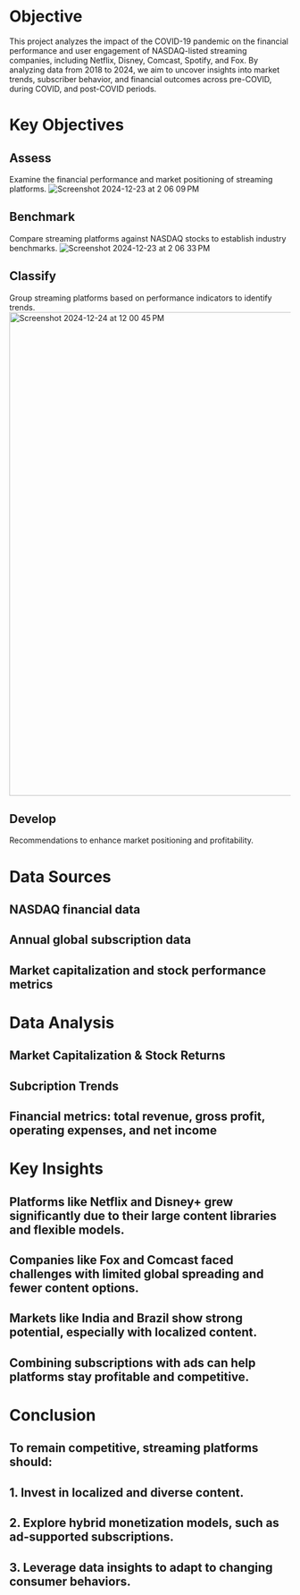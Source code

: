 # Objective
This project analyzes the impact of the COVID-19 pandemic on the financial performance and user engagement of NASDAQ-listed streaming companies, including Netflix, Disney, Comcast, Spotify, and Fox. By analyzing data from 2018 to 2024, we aim to uncover insights into market trends, subscriber behavior, and financial outcomes across pre-COVID, during COVID, and post-COVID periods.
# Key Objectives
## Assess
Examine the financial performance and market positioning of streaming platforms.
![Screenshot 2024-12-23 at 2 06 09 PM](https://github.com/user-attachments/assets/77b4a565-9a57-4c4d-8a57-840166a2e4ed)
## Benchmark
Compare streaming platforms against NASDAQ stocks to establish industry benchmarks.
![Screenshot 2024-12-23 at 2 06 33 PM](https://github.com/user-attachments/assets/0751b4ce-e17c-4871-9e60-a243854004a8)
## Classify
Group streaming platforms based on performance indicators to identify trends.
<img width="865" alt="Screenshot 2024-12-24 at 12 00 45 PM" src="https://github.com/user-attachments/assets/28041091-6432-45b5-9a2c-044c6929edd0" />
## Develop
Recommendations to enhance market positioning and profitability.
# Data Sources
## NASDAQ financial data
## Annual global subscription data
## Market capitalization and stock performance metrics
# Data Analysis
## Market Capitalization & Stock Returns
## Subcription Trends
## Financial metrics: total revenue, gross profit, operating expenses, and net income
# Key Insights
## Platforms like Netflix and Disney+ grew significantly due to their large content libraries and flexible models.
## Companies like Fox and Comcast faced challenges with limited global spreading and fewer content options.
## Markets like India and Brazil show strong potential, especially with localized content.
## Combining subscriptions with ads can help platforms stay profitable and competitive.
# Conclusion
## To remain competitive, streaming platforms should:
## 1. Invest in localized and diverse content.
## 2. Explore hybrid monetization models, such as ad-supported subscriptions.
## 3. Leverage data insights to adapt to changing consumer behaviors.
